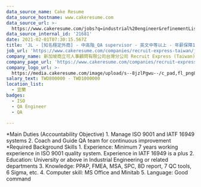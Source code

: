 ```yaml
---
data_source_name: Cake Resume
data_source_hostname: www.cakeresume.com
data_source_url: >-
  https://www.cakeresume.com/jobs?q=industrial%20engineer&refinementList%5Blang_name%5D%5B0%5D=English&refinementList%5Bsalary_type%5D=per_year
data_source_internal_id: '21681'
date: 2021-02-01T07:30:15.567Z
title: 'JL - [知名穩定外商] - 中高階_QA supervisor - 英文中等以上 - 年薪保障14個月'
job_url: 'https://www.cakeresume.com/companies/recruit-express-taiwan/jobs/7b4b0d'
company_name: 新加坡商立可人事顧問有限公司台灣分公司 Recruit Express (Taiwan)
company_page_url: 'https://www.cakeresume.com/companies/recruit-express-taiwan'
company_logo_url: >-
  https://media.cakeresume.com/image/upload/s--8jzlPgwu--/c_pad,fl_png8,h_200,w_200/v1566176619/pxugexvfcc68sz5kf2sn.png
salary_text: TWD800000 - TWD1000000
location_list:
  - 宜蘭
badges:
  - ISO
  - QA Engineer
  - QA

---
```


*Main Duties (Accountability Objective) 1. Manage ISO 9001 and IATF 16949 systems 2. Coach and Guide QA team for continuous improvement *Required Background Skills 1. Experience: Minimum 7 years working experience in ISO 9001 quality system. Experience in IATF 16949 is a plus 2. Education: University or above in Industrial Engineering or related departments 3. Knowledge: PPAP, FMEA, MSA, SPC, 8D report, 7 QC tools, 6 Sigma, etc. 4. Computer skill: MS Office and Minitab 5. Language: Good command 